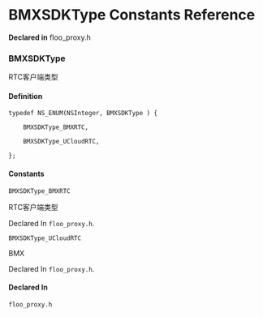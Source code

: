 # BMXSDKType Constants Reference

  **Declared in** floo_proxy.h  

### BMXSDKType

RTC客户端类型

#### Definition
    typedef NS_ENUM(NSInteger, BMXSDKType ) {   
        
        BMXSDKType_BMXRTC,
        
        BMXSDKType_UCloudRTC,
        
    };

#### Constants

<a name="" title="BMXSDKType_BMXRTC"></a><code>BMXSDKType_BMXRTC</code>

RTC客户端类型

   Declared In `floo_proxy.h`.

<a name="" title="BMXSDKType_UCloudRTC"></a><code>BMXSDKType_UCloudRTC</code>

BMX

   Declared In `floo_proxy.h`.

#### Declared In
`floo_proxy.h`

